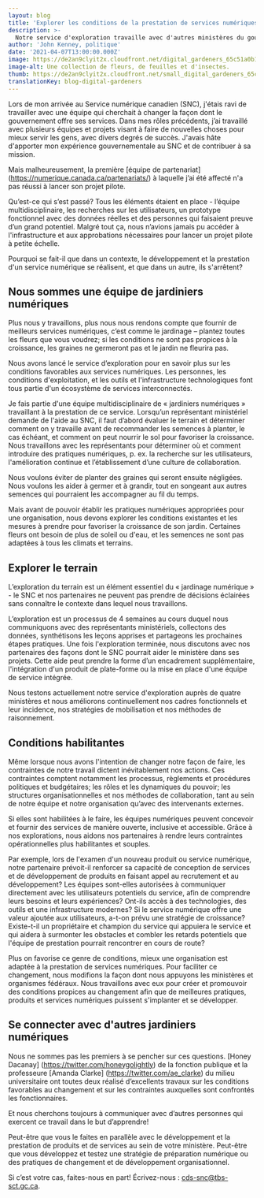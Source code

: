 ```yaml
---
layout: blog
title: 'Explorer les conditions de la prestation de services numériques'
description: >-
  Notre service d'exploration travaille avec d'autres ministères du gouvernement du Canada pour étudier les conditions de la prestation de services numériques. Son objectif consiste à permettre aux ministères d'introduire des pratiques numériques dans leur travail, notamment en ce qui concerne les outils, la collaboration et les méthodes de travail. Les explorations sont un processus collaboratif de 4 semaines.
author: 'John Kenney, politique'
date: '2021-04-07T13:00:00.000Z'
image: https://de2an9clyit2x.cloudfront.net/digital_gardeners_65c51a0b12.jpeg
image-alt: Une collection de fleurs, de feuilles et d'insectes.
thumb: https://de2an9clyit2x.cloudfront.net/small_digital_gardeners_65c51a0b12.jpeg
translationKey: blog-digital-gardeners
---
```

Lors de mon arrivée au Service numérique canadien (SNC), j'étais ravi de travailler avec une équipe qui cherchait à changer la façon dont le gouvernement offre ses services. Dans mes rôles précédents, j’ai travaillé avec plusieurs équipes et projets visant à faire de nouvelles choses pour mieux servir les gens, avec divers degrés de succès. J'avais hâte d'apporter mon expérience gouvernementale au SNC et de contribuer à sa mission.   

Mais malheureusement, la première [équipe de partenariat] (https://numerique.canada.ca/partenariats/) à laquelle j’ai été affecté n'a pas réussi à lancer son projet pilote.

Qu’est-ce qui s’est passé? Tous les éléments étaient en place - l’équipe multidisciplinaire, les recherches sur les utilisateurs, un prototype fonctionnel avec des données réelles et des personnes qui faisaient preuve d’un grand potentiel. Malgré tout ça, nous n’avions jamais pu accéder à l'infrastructure et aux approbations nécessaires pour lancer un projet pilote à petite échelle. 

Pourquoi se fait-il que dans un contexte, le développement et la prestation d'un service numérique se réalisent, et que dans un autre, ils s'arrêtent? 
## Nous sommes une équipe de jardiniers numériques

Plus nous y travaillons, plus nous nous rendons compte que fournir de meilleurs services numériques, c’est comme le jardinage – plantez toutes les fleurs que vous voudrez; si les conditions ne sont pas propices à la croissance, les graines ne germeront pas et le jardin ne fleurira pas.

Nous avons lancé le service d’exploration pour en savoir plus sur les conditions favorables aux services numériques. Les personnes, les conditions d'exploitation, et les outils et l'infrastructure technologiques font tous partie d'un écosystème de services interconnectés. 

Je fais partie d'une équipe multidisciplinaire de « jardiniers numériques » travaillant à la prestation de ce service. Lorsqu’un représentant ministériel demande de l'aide au SNC, il faut d’abord évaluer le terrain et déterminer comment on y travaille avant de recommander les semences à planter, le cas échéant, et comment on peut nourrir le sol pour favoriser la croissance. Nous travaillons avec les représentants pour déterminer où et comment introduire des pratiques numériques, p. ex. la recherche sur les utilisateurs, l'amélioration continue et l’établissement d’une culture de collaboration. 

Nous voulons éviter de planter des graines qui seront ensuite négligées. Nous voulons les aider à germer et à grandir, tout en songeant aux autres semences qui pourraient les accompagner au fil du temps.

Mais avant de pouvoir établir les pratiques numériques appropriées pour une organisation, nous devons explorer les conditions existantes et les mesures à prendre pour favoriser la croissance de son jardin. Certaines fleurs ont besoin de plus de soleil ou d'eau, et les semences ne sont pas adaptées à tous les climats et terrains.

## Explorer le terrain

L’exploration du terrain est un élément essentiel du « jardinage numérique » - le SNC et nos partenaires ne peuvent pas prendre de décisions éclairées sans connaître le contexte dans lequel nous travaillons.

L’exploration est un processus de 4 semaines au cours duquel nous communiquons avec des représentants ministériels, collectons des données, synthétisons les leçons apprises et partageons les prochaines étapes pratiques. Une fois l'exploration terminée, nous discutons avec nos partenaires des façons dont le SNC pourrait aider le ministère dans ses projets. Cette aide peut prendre la forme d’un encadrement supplémentaire, l'intégration d'un produit de plate-forme ou la mise en place d'une équipe de service intégrée.

Nous testons actuellement notre service d'exploration auprès de quatre ministères et nous améliorons continuellement nos cadres fonctionnels et leur incidence, nos stratégies de mobilisation et nos méthodes de raisonnement. 

## Conditions habilitantes

Même lorsque nous avons l'intention de changer notre façon de faire, les contraintes de notre travail dictent inévitablement nos actions. Ces contraintes comptent notamment les processus, règlements et procédures politiques et budgétaires; les rôles et les dynamiques du pouvoir; les structures organisationnelles et nos méthodes de collaboration, tant au sein de notre équipe et notre organisation qu’avec des intervenants externes.

Si elles sont habilitées à le faire, les équipes numériques peuvent concevoir et fournir des services de manière ouverte, inclusive et accessible. Grâce à nos explorations, nous aidons nos partenaires à rendre leurs contraintes opérationnelles plus habilitantes et souples.

Par exemple, lors de l'examen d'un nouveau produit ou service numérique, notre partenaire prévoit-il renforcer sa capacité de conception de services et de développement de produits en faisant appel au recrutement et au développement? Les équipes sont-elles autorisées à communiquer directement avec les utilisateurs potentiels du service, afin de comprendre leurs besoins et leurs expériences? Ont-ils accès à des technologies, des outils et une infrastructure modernes? Si le service numérique offre une valeur ajoutée aux utilisateurs, a-t-on prévu une stratégie de croissance? Existe-t-il un propriétaire et champion du service qui appuiera le service et qui aidera à surmonter les obstacles et combler les retards potentiels que l'équipe de prestation pourrait rencontrer en cours de route?

Plus on favorise ce genre de conditions, mieux une organisation est adaptée à la prestation de services numériques. Pour faciliter ce changement, nous modifions la façon dont nous appuyons les ministères et organismes fédéraux. Nous travaillons avec eux pour créer et promouvoir des conditions propices au changement afin que de meilleures pratiques, produits et services numériques puissent s'implanter et se développer.

## Se connecter avec d'autres jardiniers numériques

Nous ne sommes pas les premiers à se pencher sur ces questions. [Honey Dacanay] (https://twitter.com/honeygolightly) de la fonction publique et la professeure [Amanda Clarke] (https://twitter.com/ae_clarke) du milieu universitaire ont toutes deux réalisé d’excellents travaux sur les conditions favorables au changement et sur les contraintes auxquelles sont confrontés les fonctionnaires. 

Et nous cherchons toujours à communiquer avec d’autres personnes qui exercent ce travail dans le but d’apprendre!

Peut-être que vous le faites en parallèle avec le développement et la prestation de produits et de services au sein de votre ministère. Peut-être que vous développez et testez une stratégie de préparation numérique ou des pratiques de changement et de développement organisationnel. 

Si c’est votre cas, faites-nous en part! Écrivez-nous : <cds-snc@tbs-sct.gc.ca>.

